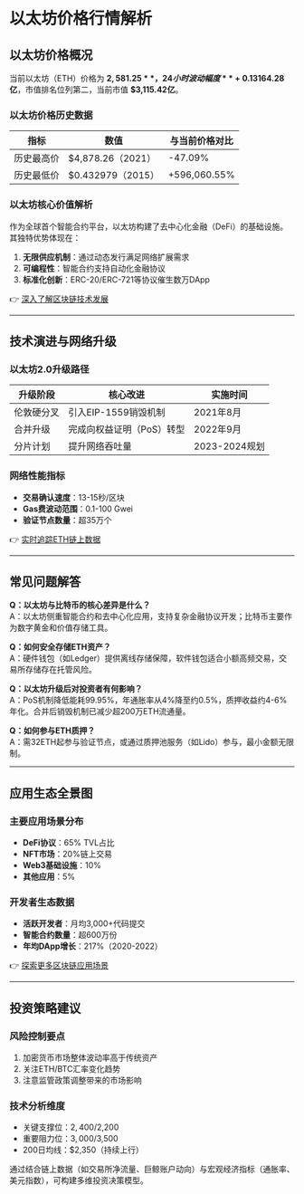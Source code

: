 # 以太坊价格行情解析

## 以太坊价格概况

当前以太坊（ETH）价格为 **$2,581.25**，24小时波动幅度 **+0.13%**。24小时交易量达 **$164.28亿**，市值排名位列第二，当前市值 **$3,115.42亿**。

### 以太坊价格历史数据

| 指标       | 数值                | 与当前价格对比 |
|------------|---------------------|----------------|
| 历史最高价 | $4,878.26（2021）   | -47.09%        |
| 历史最低价 | $0.432979（2015）   | +596,060.55%   |

### 以太坊核心价值解析

作为全球首个智能合约平台，以太坊构建了去中心化金融（DeFi）的基础设施。其独特优势体现在：
1. **无限供应机制**：通过动态发行满足网络扩展需求
2. **可编程性**：智能合约支持自动化金融协议
3. **标准化创新**：ERC-20/ERC-721等协议催生数万DApp

👉 [深入了解区块链技术发展](https://bit.ly/okx_welcome)

---

## 技术演进与网络升级

### 以太坊2.0升级路径

| 升级阶段   | 核心改进                  | 实施时间      |
|------------|---------------------------|---------------|
| 伦敦硬分叉 | 引入EIP-1559销毁机制      | 2021年8月     |
| 合并升级   | 完成向权益证明（PoS）转型 | 2022年9月     |
| 分片计划   | 提升网络吞吐量            | 2023-2024规划 |

### 网络性能指标

- **交易确认速度**：13-15秒/区块
- **Gas费波动范围**：0.1-100 Gwei
- **验证节点数量**：超35万个

👉 [实时追踪ETH链上数据](https://bit.ly/okx_welcome)

---

## 常见问题解答

**Q：以太坊与比特币的核心差异是什么？**  
A：以太坊侧重智能合约和去中心化应用，支持复杂金融协议开发；比特币主要作为数字黄金和价值存储工具。

**Q：如何安全存储ETH资产？**  
A：硬件钱包（如Ledger）提供离线存储保障，软件钱包适合小额高频交易，交易所存储存在托管风险。

**Q：以太坊升级后对投资者有何影响？**  
A：PoS机制降低能耗99.95%，年通胀率从4%降至约0.5%，质押收益约4-6%年化。合并后销毁机制已减少超200万ETH流通量。

**Q：如何参与ETH质押？**  
A：需32ETH起参与验证节点，或通过质押池服务（如Lido）参与，最小金额无限制。

---

## 应用生态全景图

### 主要应用场景分布

- **DeFi协议**：65% TVL占比
- **NFT市场**：20%链上交易
- **Web3基础设施**：10%
- **其他应用**：5%

### 开发者生态数据

- **活跃开发者**：月均3,000+代码提交
- **智能合约数量**：超600万份
- **年均DApp增长**：217%（2020-2022）

👉 [探索更多区块链应用场景](https://bit.ly/okx_welcome)

---

## 投资策略建议

### 风险控制要点
1. 加密货币市场整体波动率高于传统资产
2. 关注ETH/BTC汇率变化趋势
3. 注意监管政策调整带来的市场影响

### 技术分析维度
- 关键支撑位：$2,400/$2,200
- 重要阻力位：$3,000/$3,500
- 200日均线：$2,350（持续上行）

通过结合链上数据（如交易所净流量、巨鲸账户动向）与宏观经济指标（通胀率、美元指数），可构建多维投资决策模型。